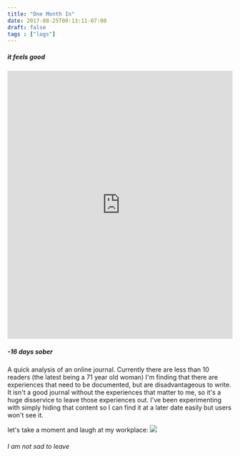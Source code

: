 ```yaml
---
title: "One Month In"
date: 2017-08-25T00:13:11-07:00
draft: false
tags : ["logs"]
---
```


##### it feels good

<iframe width="100%" height="600" scrolling="no" frameborder="no" allow="autoplay" src="https://w.soundcloud.com/player/?url=https%3A//api.soundcloud.com/tracks/436592619%3Fsecret_token%3Ds-Jt7oA&color=%237105ad&auto_play=false&hide_related=false&show_comments=true&show_user=true&show_reposts=false&show_teaser=true&visual=true"></iframe>

##### -16 days sober

A quick analysis of an online journal. Currently there are less than 10 readers (the latest being a 71 year old woman)
I'm finding that there are experiences that need to be documented, but are disadvantageous to write. It isn't a good journal without the experiences that matter to me, so it's a huge disservice to leave those experiences out. I've been experimenting with simply hiding that content so I can find it at a later date easily but users won't see it.    



let's take a moment and laugh at my workplace:
<img src="/images/cruzio.png"/>
###### I am not sad to leave
